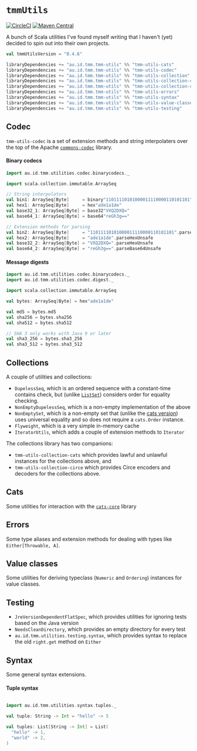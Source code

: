 # `tmmUtils`
[![CircleCI](https://circleci.com/gh/tmccarthy/tmmUtils/tree/master.svg?style=svg)](https://circleci.com/gh/tmccarthy/tmmUtils/tree/master)
[![Maven Central](https://img.shields.io/maven-central/v/au.id.tmm.tmm-utils/tmm-utils-codec_2.13.svg)](https://repo.maven.apache.org/maven2/au/id/tmm/tmm-utils/tmm-utils-codec_2.13/)

A bunch of Scala utilities I've found myself writing that I haven't (yet) decided to spin out into 
their own projects.

```scala
val tmmUtilsVersion = "0.4.6"

libraryDependencies += "au.id.tmm.tmm-utils" %% "tmm-utils-cats"             % tmmUtilsVersion          // Cats utilities
libraryDependencies += "au.id.tmm.tmm-utils" %% "tmm-utils-codec"            % tmmUtilsVersion          // Codecs and hashing
libraryDependencies += "au.id.tmm.tmm-utils" %% "tmm-utils-collection"       % tmmUtilsVersion          // Collections
libraryDependencies += "au.id.tmm.tmm-utils" %% "tmm-utils-collection-cats"  % tmmUtilsVersion          // Cats interop for collections
libraryDependencies += "au.id.tmm.tmm-utils" %% "tmm-utils-collection-circe" % tmmUtilsVersion          // Circe interop for collections
libraryDependencies += "au.id.tmm.tmm-utils" %% "tmm-utils-errors"           % tmmUtilsVersion          // Errors
libraryDependencies += "au.id.tmm.tmm-utils" %% "tmm-utils-syntax"           % tmmUtilsVersion          // Syntax utils
libraryDependencies += "au.id.tmm.tmm-utils" %% "tmm-utils-value-classes"    % tmmUtilsVersion          // Value class utils
libraryDependencies += "au.id.tmm.tmm-utils" %% "tmm-utils-testing"          % tmmUtilsVersion % "test" // Test utilities
```

## Codec

`tmm-utils-codec` is a set of extension methods and string interpolaters over the top of the Apache
[`commons-codec`](https://commons.apache.org/proper/commons-codec/) library.

#### Binary codecs

```scala
import au.id.tmm.utilities.codec.binarycodecs._

import scala.collection.immutable.ArraySeq

// String interpolators
val bin1: ArraySeq[Byte]     = binary"11011110101000011110000110101101"
val hex1: ArraySeq[Byte]     = hex"ade1a1de"
val base32_1: ArraySeq[Byte] = base32"VXQ2DXQ="
val base64_1: ArraySeq[Byte] = base64"reGh3g=="

// Extension methods for parsing
val bin2: ArraySeq[Byte]     = "11011110101000011110000110101101".parseBinaryUnsafe
val hex2: ArraySeq[Byte]     = "ade1a1de".parseHexUnsafe
val base32_2: ArraySeq[Byte] = "VXQ2DXQ=".parseHexUnsafe
val base64_2: ArraySeq[Byte] = "reGh3g==".parseBase64Unsafe
```

#### Message digests

```scala
import au.id.tmm.utilities.codec.binarycodecs._
import au.id.tmm.utilities.codec.digest._

import scala.collection.immutable.ArraySeq

val bytes: ArraySeq[Byte] = hex"ade1a1de"

val md5 = bytes.md5
val sha256 = bytes.sha256
val sha512 = bytes.sha512

// SHA 3 only works with Java 9 or later
val sha3_256 = bytes.sha3_256
val sha3_512 = bytes.sha3_512
```

## Collections

A couple of utilities and collections:

* `DupelessSeq`, which is an ordered sequence with a constant-time contains check, but (unlike [`ListSet`](https://www.scala-lang.org/api/current/scala/collection/immutable/ListSet.html))
  considers order for equality checking.
* `NonEmptyDupelessSeq`, which is a non-empty implementation of the above
* `NonEmptySet`, which is a non-empty set that (unlike the [cats version](https://typelevel.org/cats/api/cats/data/NonEmptySetOps.html)) uses universal equality 
  and so does not require a `cats.Order` instance.
* `Flyweight`, which is a very simple in-memory cache
* `IteratorUtils`, which adds a couple of extension methods to `Iterator`

The collections library has two companions:

* `tmm-utils-collection-cats` which provides lawful and unlawful instances for the collections above, and
* `tmm-utils-collection-circe` which provides Circe encoders and decoders for the collections above.

## Cats

Some utilities for interaction with the [`cats-core`](https://github.com/typelevel/cats) library

## Errors

Some type aliases and extension methods for dealing with types like `Either[Throwable, A]`.

## Value classes

Some utilities for deriving typeclass (`Numeric` and `Ordering`) instances for value classes.

## Testing

* `JreVersionDependentFlatSpec`, which provides utilities for ignoring tests based on the Java version
* `NeedsCleanDirectory`, which provides an empty directory for every test
* `au.id.tmm.utilities.testing.syntax`, which provides syntax to replace the old `right.get` method on `Either`

## Syntax

Some general syntax extensions.

#### Tuple syntax

```scala

import au.id.tmm.utilities.syntax.tuples._

val tuple: String -> Int = "hello" -> 5

val tuples: List[String -> Int] = List(
  "hello" -> 1,
  "world" -> 2,
)

```